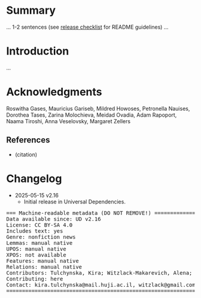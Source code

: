 # Summary

... 1-2 sentences (see [release checklist](http://universaldependencies.org/release_checklist.html#the-readme-file) for README guidelines) ...


# Introduction

...


# Acknowledgments
Roswitha Gases, Mauricius Gariseb, Mildred Howoses, Petronella Nauises, Dorothea Tases, Zarina Molochieva, Meidad Ovadia, Adam Rapoport, Naama Tiroshi, Anna Veselovsky, Margaret Zellers

## References

* (citation)


# Changelog

* 2025-05-15 v2.16
  * Initial release in Universal Dependencies.


<pre>
=== Machine-readable metadata (DO NOT REMOVE!) ================================
Data available since: UD v2.16
License: CC BY-SA 4.0
Includes text: yes
Genre: nonfiction news
Lemmas: manual native
UPOS: manual native
XPOS: not available
Features: manual native
Relations: manual native
Contributors: Tulchynska, Kira; Witzlack-Makarevich, Alena; Job, Sylvanus; Michael Hahn
Contributing: here
Contact: kira.tulchynska@mail.huji.ac.il, witzlack@gmail.com
===============================================================================
</pre>
